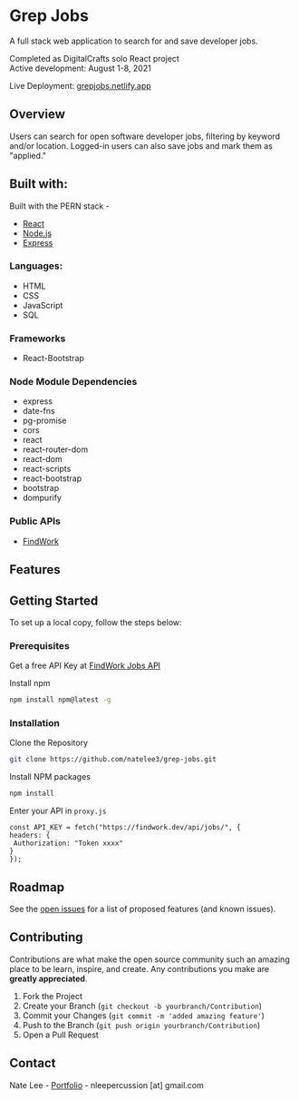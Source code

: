 <!-- [![Contributors][contributors-shield]][contributors-url]
[![Languages][languages-shield]][languages-url]
[![Forks][forks-shield]][forks-url]
[![Issues][issues-shield]][issues-url]
[![LinkedIn][linkedin-shield]][linkedin-url] --> 
# Grep Jobs
A full stack web application to search for and save developer jobs. 

Completed as DigitalCrafts solo React project <br/>
Active development: August 1-8, 2021

Live Deployment: [grepjobs.netlify.app](grepjobs.netlify.app)
## Overview
Users can search for open software developer jobs, filtering by keyword and/or location. Logged-in users can also save jobs and mark them as "applied."

## Built with:
Built with the PERN stack - 
* [React](https://reactjs.org/)
* [Node.js](https://nodejs.org/en/)
* [Express](https://expressjs.com/)

### Languages:
- HTML
- CSS
- JavaScript
- SQL

### Frameworks
- React-Bootstrap

### Node Module Dependencies
- express
- date-fns
- pg-promise
- cors
- react
- react-router-dom
- react-dom
- react-scripts
- react-bootstrap
- bootstrap
- dompurify

### Public APIs
- [FindWork](https://findwork.dev)

<!-- ## Screenshots
Desktop
Mobile -->

## Features


<!-- GETTING STARTED -->
## Getting Started

To set up a local copy, follow the steps below:

### Prerequisites

Get a free API Key at [FindWork Jobs API](https://findwork.dev/developers/)

Install npm

  ```sh
  npm install npm@latest -g
  ```

### Installation

Clone the Repository

   ```sh
   git clone https://github.com/natelee3/grep-jobs.git
   ```
   
Install NPM packages

   ```sh
   npm install
   ```
   
Enter your API in `proxy.js`

   ```JS
   const API_KEY = fetch("https://findwork.dev/api/jobs/", {
  headers: {
    Authorization: "Token xxxx"
  }
});
   ```


<!-- ROADMAP -->
## Roadmap

See the [open issues](https://github.com/natelee3/grep-jobs/issues) for a list of proposed features (and known issues).



<!-- CONTRIBUTING -->
## Contributing

Contributions are what make the open source community such an amazing place to be learn, inspire, and create. Any contributions you make are **greatly appreciated**.

1. Fork the Project
2. Create your Branch (`git checkout -b yourbranch/Contribution`)
3. Commit your Changes (`git commit -m 'added amazing feature'`)
4. Push to the Branch (`git push origin yourbranch/Contribution`)
5. Open a Pull Request



<!-- CONTACT -->
## Contact
Nate Lee - [Portfolio](https://natelee.dev) - nleepercussion [at] gmail.com








<!-- MARKDOWN LINKS & IMAGES -->
[contributors-shield]: https://img.shields.io/github/contributors/alynapchuk/git-hired-app?color=219ebc&style=for-the-badge
[contributors-url]: #

[languages-shield]: https://img.shields.io/github/languages/count/alynapchuk/git-hired-app?color=90ab60&style=for-the-badge
[languages-url]: #

[forks-shield]: https://img.shields.io/github/forks/alynapchuk/git-hired-app?color=f5af00&style=for-the-badge
[forks-url]: #

[issues-shield]: https://img.shields.io/bitbucket/issues-raw/alynapchuk/git-hired-app?style=for-the-badge
[issues-url]: #

[linkedin-shield]: https://img.shields.io/badge/-LinkedIn-black.svg?style=for-the-badge&logo=linkedin&colorB=555
[linkedin-url]: https://www.linkedin.com/in/alynapchuk/

[product-screenshot]: images/screenshot.png